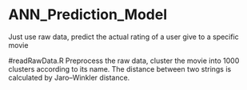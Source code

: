 # ANN_Prediction_Model
Just use raw data, predict the actual rating of a user give to a specific movie

#readRawData.R
Preprocess the raw data, cluster the movie into 1000 clusters according to its name. The distance between two strings is calculated by Jaro–Winkler distance.

